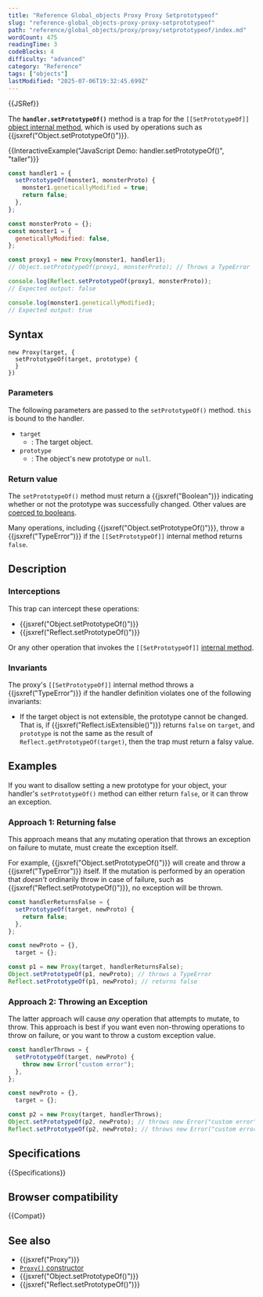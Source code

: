 ```yaml
---
title: "Reference Global_objects Proxy Proxy Setprototypeof"
slug: "reference-global_objects-proxy-proxy-setprototypeof"
path: "reference/global_objects/proxy/proxy/setprototypeof/index.md"
wordCount: 475
readingTime: 3
codeBlocks: 4
difficulty: "advanced"
category: "Reference"
tags: ["objects"]
lastModified: "2025-07-06T19:32:45.699Z"
---
```



{{JSRef}}

The **`handler.setPrototypeOf()`** method is a trap for the `[[SetPrototypeOf]]` [object internal method](/en-US/docs/Web/JavaScript/Reference/Global_Objects/Proxy#object_internal_methods), which is used by operations such as {{jsxref("Object.setPrototypeOf()")}}.

{{InteractiveExample("JavaScript Demo: handler.setPrototypeOf()", "taller")}}

```js interactive-example
const handler1 = {
  setPrototypeOf(monster1, monsterProto) {
    monster1.geneticallyModified = true;
    return false;
  },
};

const monsterProto = {};
const monster1 = {
  geneticallyModified: false,
};

const proxy1 = new Proxy(monster1, handler1);
// Object.setPrototypeOf(proxy1, monsterProto); // Throws a TypeError

console.log(Reflect.setPrototypeOf(proxy1, monsterProto));
// Expected output: false

console.log(monster1.geneticallyModified);
// Expected output: true
```

## Syntax

```js-nolint
new Proxy(target, {
  setPrototypeOf(target, prototype) {
  }
})
```

### Parameters

The following parameters are passed to the `setPrototypeOf()` method. `this` is bound to the handler.

- `target`
  - : The target object.
- `prototype`
  - : The object's new prototype or `null`.

### Return value

The `setPrototypeOf()` method must return a {{jsxref("Boolean")}} indicating whether or not the prototype was successfully changed. Other values are [coerced to booleans](/en-US/docs/Web/JavaScript/Reference/Global_Objects/Boolean#boolean_coercion).

Many operations, including {{jsxref("Object.setPrototypeOf()")}}, throw a {{jsxref("TypeError")}} if the `[[SetPrototypeOf]]` internal method returns `false`.

## Description

### Interceptions

This trap can intercept these operations:

- {{jsxref("Object.setPrototypeOf()")}}
- {{jsxref("Reflect.setPrototypeOf()")}}

Or any other operation that invokes the `[[SetPrototypeOf]]` [internal method](/en-US/docs/Web/JavaScript/Reference/Global_Objects/Proxy#object_internal_methods).

### Invariants

The proxy's `[[SetPrototypeOf]]` internal method throws a {{jsxref("TypeError")}} if the handler definition violates one of the following invariants:

- If the target object is not extensible, the prototype cannot be changed. That is, if {{jsxref("Reflect.isExtensible()")}} returns `false` on `target`, and `prototype` is not the same as the result of `Reflect.getPrototypeOf(target)`, then the trap must return a falsy value.

## Examples

If you want to disallow setting a new prototype for your object, your handler's
`setPrototypeOf()` method can either return `false`, or it can
throw an exception.

### Approach 1: Returning false

This approach means that any mutating operation that throws an exception on failure to
mutate, must create the exception itself.

For example, {{jsxref("Object.setPrototypeOf()")}} will create and throw a
{{jsxref("TypeError")}} itself. If the mutation is performed by an operation that
_doesn't_ ordinarily throw in case of failure, such as
{{jsxref("Reflect.setPrototypeOf()")}}, no exception will be thrown.

```js
const handlerReturnsFalse = {
  setPrototypeOf(target, newProto) {
    return false;
  },
};

const newProto = {},
  target = {};

const p1 = new Proxy(target, handlerReturnsFalse);
Object.setPrototypeOf(p1, newProto); // throws a TypeError
Reflect.setPrototypeOf(p1, newProto); // returns false
```

### Approach 2: Throwing an Exception

The latter approach will cause _any_ operation that attempts to mutate, to
throw. This approach is best if you want even non-throwing operations to throw on
failure, or you want to throw a custom exception value.

```js
const handlerThrows = {
  setPrototypeOf(target, newProto) {
    throw new Error("custom error");
  },
};

const newProto = {},
  target = {};

const p2 = new Proxy(target, handlerThrows);
Object.setPrototypeOf(p2, newProto); // throws new Error("custom error")
Reflect.setPrototypeOf(p2, newProto); // throws new Error("custom error")
```

## Specifications

{{Specifications}}

## Browser compatibility

{{Compat}}

## See also

- {{jsxref("Proxy")}}
- [`Proxy()` constructor](/en-US/docs/Web/JavaScript/Reference/Global_Objects/Proxy/Proxy)
- {{jsxref("Object.setPrototypeOf()")}}
- {{jsxref("Reflect.setPrototypeOf()")}}

